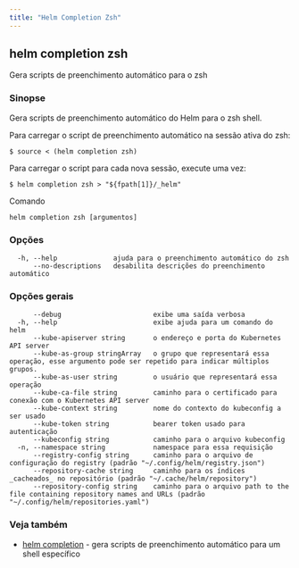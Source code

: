 ```yaml
---
title: "Helm Completion Zsh"
---
```


## helm completion zsh

Gera scripts de preenchimento automático para o zsh

### Sinopse

Gera scripts de preenchimento automático do Helm para o zsh shell.

Para carregar o script de preenchimento automático na sessão ativa do zsh:

```
$ source < (helm completion zsh)
```

Para carregar o script para cada nova sessão, execute uma vez:

```
$ helm completion zsh > "${fpath[1]}/_helm"
```

Comando
```
helm completion zsh [argumentos]
```

### Opções

```
  -h, --help              ajuda para o preenchimento automático do zsh
      --no-descriptions   desabilita descrições do preenchimento automático
```

### Opções gerais

```
      --debug                       exibe uma saída verbosa
  -h, --help                        exibe ajuda para um comando do helm
      --kube-apiserver string       o endereço e porta do Kubernetes API server
      --kube-as-group stringArray   o grupo que representará essa operação, esse argumento pode ser repetido para indicar múltiplos grupos.
      --kube-as-user string         o usuário que representará essa operação
      --kube-ca-file string         caminho para o certificado para conexão com o Kubernetes API server
      --kube-context string         nome do contexto do kubeconfig a ser usado
      --kube-token string           bearer token usado para autenticação
      --kubeconfig string           caminho para o arquivo kubeconfig
  -n, --namespace string            namespace para essa requisição
      --registry-config string      caminho para o arquivo de configuração do registry (padrão "~/.config/helm/registry.json")
      --repository-cache string     caminho para os índices _cacheados_ no repositório (padrão "~/.cache/helm/repository")
      --repository-config string    caminho para o arquivo path to the file containing repository names and URLs (padrão "~/.config/helm/repositories.yaml")
```

### Veja também

* [helm completion](helm_completion.md)	 - gera scripts de preenchimento automático para um shell específico
